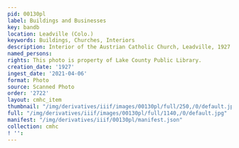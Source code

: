 ```yaml
---
pid: 00130pl
label: Buildings and Businesses
key: bandb
location: Leadville (Colo.)
keywords: Buildings, Churches, Interiors
description: Interior of the Austrian Catholic Church, Leadville, 1927
named_persons: 
rights: This photo is property of Lake County Public Library.
creation_date: '1927'
ingest_date: '2021-04-06'
format: Photo
source: Scanned Photo
order: '2722'
layout: cmhc_item
thumbnail: "/img/derivatives/iiif/images/00130pl/full/250,/0/default.jpg"
full: "/img/derivatives/iiif/images/00130pl/full/1140,/0/default.jpg"
manifest: "/img/derivatives/iiif/00130pl/manifest.json"
collection: cmhc
! '': 
---
```


